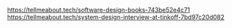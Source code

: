 https://tellmeabout.tech/software-design-books-743be52e4c71
https://tellmeabout.tech/system-design-interview-at-tinkoff-7bd97c20d082
